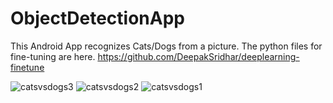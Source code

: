 # ObjectDetectionApp
This Android App recognizes Cats/Dogs from a picture. The python files for fine-tuning are here. https://github.com/DeepakSridhar/deeplearning-finetune  

![catsvsdogs3](https://user-images.githubusercontent.com/22285492/34963693-df5b8760-fa17-11e7-8aa0-0859d44d6720.png)
![catsvsdogs2](https://user-images.githubusercontent.com/22285492/34963696-e28c33bc-fa17-11e7-80ac-4e5d714f0015.png)
![catsvsdogs1](https://user-images.githubusercontent.com/22285492/34963699-e82e2dc0-fa17-11e7-9a1b-b56a4112e217.png)


